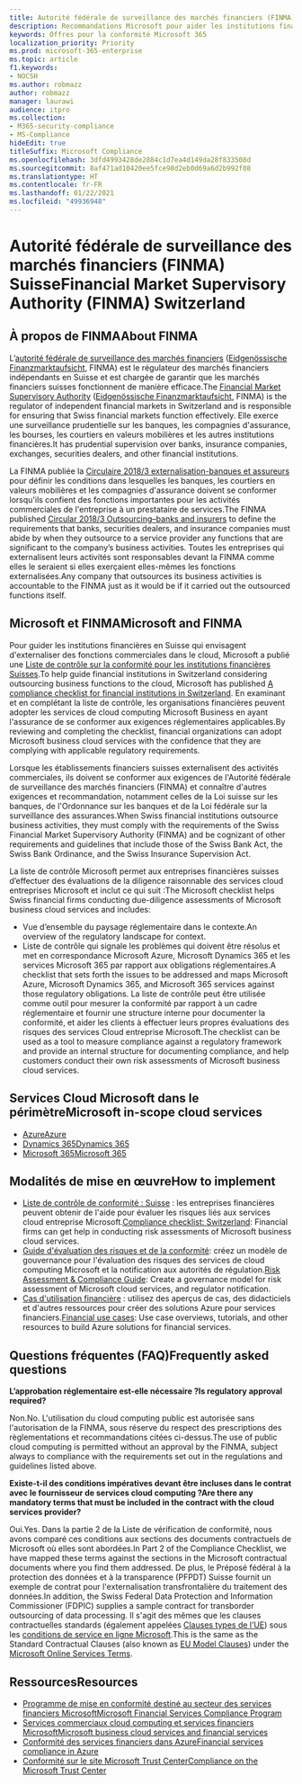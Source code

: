 ```yaml
---
title: Autorité fédérale de surveillance des marchés financiers (FINMA) Suisse
description: Recommandations Microsoft pour aider les institutions financières en Suisse avec l’adoption du cloud.
keywords: Offres pour la conformité Microsoft 365
localization_priority: Priority
ms.prod: microsoft-365-enterprise
ms.topic: article
f1.keywords:
- NOCSH
ms.author: robmazz
author: robmazz
manager: laurawi
audience: itpro
ms.collection:
- M365-security-compliance
- MS-Compliance
hideEdit: true
titleSuffix: Microsoft Compliance
ms.openlocfilehash: 3dfd4993428de2884c1d7ea4d149da28f833508d
ms.sourcegitcommit: 8af471ad10420ee5fce98d2eb0d69a6d2b992f08
ms.translationtype: HT
ms.contentlocale: fr-FR
ms.lasthandoff: 01/22/2021
ms.locfileid: "49936948"
---
```

# <a name="financial-market-supervisory-authority-finma-switzerland"></a><span data-ttu-id="0159c-104">Autorité fédérale de surveillance des marchés financiers (FINMA) Suisse</span><span class="sxs-lookup"><span data-stu-id="0159c-104">Financial Market Supervisory Authority (FINMA) Switzerland</span></span>

## <a name="about-finma"></a><span data-ttu-id="0159c-105">À propos de FINMA</span><span class="sxs-lookup"><span data-stu-id="0159c-105">About FINMA</span></span>

<span data-ttu-id="0159c-106">L’[autorité fédérale de surveillance des marchés financiers](https://www.finma.ch/en) ([Eidgenössische Finanzmarktaufsicht](https://www.finma.ch/de/), FINMA) est le régulateur des marchés financiers indépendants en Suisse et est chargée de garantir que les marchés financiers suisses fonctionnent de manière efficace.</span><span class="sxs-lookup"><span data-stu-id="0159c-106">The [Financial Market Supervisory Authority](https://www.finma.ch/en) ([Eidgenössische Finanzmarktaufsicht](https://www.finma.ch/de/), FINMA) is the regulator of independent financial markets in Switzerland and is responsible for ensuring that Swiss financial markets function effectively.</span></span> <span data-ttu-id="0159c-107">Elle exerce une surveillance prudentielle sur les banques, les compagnies d'assurance, les bourses, les courtiers en valeurs mobilières et les autres institutions financières.</span><span class="sxs-lookup"><span data-stu-id="0159c-107">It has prudential supervision over banks, insurance companies, exchanges, securities dealers, and other financial institutions.</span></span>

<span data-ttu-id="0159c-108">La FINMA publiée la [Circulaire 2018/3 externalisation-banques et assureurs](https://www.finma.ch/en/~/media/finma/dokumente/rundschreiben-archiv/2018/rs-18-03/finma-rs-2018-03---20170921.pdf?la=en) pour définir les conditions dans lesquelles les banques, les courtiers en valeurs mobilières et les compagnies d'assurance doivent se conformer lorsqu'ils confient des fonctions importantes pour les activités commerciales de l'entreprise à un prestataire de services.</span><span class="sxs-lookup"><span data-stu-id="0159c-108">The FINMA published [Circular 2018/3 Outsourcing–banks and insurers](https://www.finma.ch/en/~/media/finma/dokumente/rundschreiben-archiv/2018/rs-18-03/finma-rs-2018-03---20170921.pdf?la=en) to define the requirements that banks, securities dealers, and insurance companies must abide by when they outsource to a service provider any functions that are significant to the company’s business activities.</span></span> <span data-ttu-id="0159c-109">Toutes les entreprises qui externalisent leurs activités sont responsables devant la FINMA comme elles le seraient si elles exerçaient elles-mêmes les fonctions externalisées.</span><span class="sxs-lookup"><span data-stu-id="0159c-109">Any company that outsources its business activities is accountable to the FINMA just as it would be if it carried out the outsourced functions itself.</span></span>

## <a name="microsoft-and-finma"></a><span data-ttu-id="0159c-110">Microsoft et FINMA</span><span class="sxs-lookup"><span data-stu-id="0159c-110">Microsoft and FINMA</span></span>

<span data-ttu-id="0159c-111">Pour guider les institutions financières en Suisse qui envisagent d'externaliser des fonctions commerciales dans le cloud, Microsoft a publié une [Liste de contrôle sur la conformité pour les institutions financières Suisses](https://aka.ms/FinServ-Guide-Switzerland).</span><span class="sxs-lookup"><span data-stu-id="0159c-111">To help guide financial institutions in Switzerland considering outsourcing business functions to the cloud, Microsoft has published [A compliance checklist for financial institutions in Switzerland](https://aka.ms/FinServ-Guide-Switzerland).</span></span> <span data-ttu-id="0159c-112">En examinant et en complétant la liste de contrôle, les organisations financières peuvent adopter les services de cloud computing Microsoft Business en ayant l'assurance de se conformer aux exigences réglementaires applicables.</span><span class="sxs-lookup"><span data-stu-id="0159c-112">By reviewing and completing the checklist, financial organizations can adopt Microsoft business cloud services with the confidence that they are complying with applicable regulatory requirements.</span></span>

<span data-ttu-id="0159c-113">Lorsque les établissements financiers suisses externalisent des activités commerciales, ils doivent se conformer aux exigences de l'Autorité fédérale de surveillance des marchés financiers (FINMA) et connaître d'autres exigences et recommandation, notamment celles de la Loi suisse sur les banques, de l'Ordonnance sur les banques et de la Loi fédérale sur la surveillance des assurances.</span><span class="sxs-lookup"><span data-stu-id="0159c-113">When Swiss financial institutions outsource business activities, they must comply with the requirements of the Swiss Financial Market Supervisory Authority (FINMA) and be cognizant of other requirements and guidelines that include those of the Swiss Bank Act, the Swiss Bank Ordinance, and the Swiss Insurance Supervision Act.</span></span>

<span data-ttu-id="0159c-114">La liste de contrôle Microsoft permet aux entreprises financières suisses d’effectuer des évaluations de la diligence raisonnable des services cloud entreprises Microsoft et inclut ce qui suit :</span><span class="sxs-lookup"><span data-stu-id="0159c-114">The Microsoft checklist helps Swiss financial firms conducting due-diligence assessments of Microsoft business cloud services and includes:</span></span>

- <span data-ttu-id="0159c-115">Vue d’ensemble du paysage réglementaire dans le contexte.</span><span class="sxs-lookup"><span data-stu-id="0159c-115">An overview of the regulatory landscape for context.</span></span>
- <span data-ttu-id="0159c-116">Liste de contrôle qui signale les problèmes qui doivent être résolus et met en correspondance Microsoft Azure, Microsoft Dynamics 365 et les services Microsoft 365 par rapport aux obligations réglementaires.</span><span class="sxs-lookup"><span data-stu-id="0159c-116">A checklist that sets forth the issues to be addressed and maps Microsoft Azure, Microsoft Dynamics 365, and Microsoft 365 services against those regulatory obligations.</span></span> <span data-ttu-id="0159c-117">La liste de contrôle peut être utilisée comme outil pour mesurer la conformité par rapport à un cadre réglementaire et fournir une structure interne pour documenter la conformité, et aider les clients à effectuer leurs propres évaluations des risques des services Cloud entreprise Microsoft.</span><span class="sxs-lookup"><span data-stu-id="0159c-117">The checklist can be used as a tool to measure compliance against a regulatory framework and provide an internal structure for documenting compliance, and help customers conduct their own risk assessments of Microsoft business cloud services.</span></span>

## <a name="microsoft-in-scope-cloud-services"></a><span data-ttu-id="0159c-118">Services Cloud Microsoft dans le périmètre</span><span class="sxs-lookup"><span data-stu-id="0159c-118">Microsoft in-scope cloud services</span></span>

- [<span data-ttu-id="0159c-119">Azure</span><span class="sxs-lookup"><span data-stu-id="0159c-119">Azure</span></span>](https://aka.ms/AzureCompliance)
- [<span data-ttu-id="0159c-120">Dynamics 365</span><span class="sxs-lookup"><span data-stu-id="0159c-120">Dynamics 365</span></span>](https://aka.ms/d365-compliance-list)
- [<span data-ttu-id="0159c-121">Microsoft 365</span><span class="sxs-lookup"><span data-stu-id="0159c-121">Microsoft 365</span></span>](https://aka.ms/o365-compliance-framework)

## <a name="how-to-implement"></a><span data-ttu-id="0159c-122">Modalités de mise en œuvre</span><span class="sxs-lookup"><span data-stu-id="0159c-122">How to implement</span></span>

- <span data-ttu-id="0159c-123">[Liste de contrôle de conformité : Suisse](https://aka.ms/FinServ-Guide-Switzerland) : les entreprises financières peuvent obtenir de l'aide pour évaluer les risques liés aux services cloud entreprise Microsoft.</span><span class="sxs-lookup"><span data-stu-id="0159c-123">[Compliance checklist: Switzerland](https://aka.ms/FinServ-Guide-Switzerland): Financial firms can get help in conducting risk assessments of Microsoft business cloud services.</span></span>
- <span data-ttu-id="0159c-124">[Guide d'évaluation des risques et de la conformité](https://aka.ms/RiskGovernanceGuide): créez un modèle de gouvernance pour l'évaluation des risques des services de cloud computing Microsoft et la notification aux autorités de régulation.</span><span class="sxs-lookup"><span data-stu-id="0159c-124">[Risk Assessment & Compliance Guide](https://aka.ms/RiskGovernanceGuide): Create a governance model for risk assessment of Microsoft cloud services, and regulator notification.</span></span>
- <span data-ttu-id="0159c-125">[Cas d'utilisation financière](https://docs.microsoft.com/azure/industry/financial/) : utilisez des aperçus de cas, des didacticiels et d'autres ressources pour créer des solutions Azure pour services financiers.</span><span class="sxs-lookup"><span data-stu-id="0159c-125">[Financial use cases](https://docs.microsoft.com/azure/industry/financial/): Use case overviews, tutorials, and other resources to build Azure solutions for financial services.</span></span>

## <a name="frequently-asked-questions"></a><span data-ttu-id="0159c-126">Questions fréquentes (FAQ)</span><span class="sxs-lookup"><span data-stu-id="0159c-126">Frequently asked questions</span></span>

<span data-ttu-id="0159c-127">**L’approbation réglementaire est-elle nécessaire ?**</span><span class="sxs-lookup"><span data-stu-id="0159c-127">**Is regulatory approval required?**</span></span>

<span data-ttu-id="0159c-128">Non.</span><span class="sxs-lookup"><span data-stu-id="0159c-128">No.</span></span> <span data-ttu-id="0159c-129">L'utilisation du cloud computing public est autorisée sans l'autorisation de la FINMA, sous réserve du respect des prescriptions des règlementations et recommandations citées ci-dessus.</span><span class="sxs-lookup"><span data-stu-id="0159c-129">The use of public cloud computing is permitted without an approval by the FINMA, subject always to compliance with the requirements set out in the regulations and guidelines listed above.</span></span>

<span data-ttu-id="0159c-130">**Existe-t-il des conditions impératives devant être incluses dans le contrat avec le fournisseur de services cloud computing ?**</span><span class="sxs-lookup"><span data-stu-id="0159c-130">**Are there any mandatory terms that must be included in the contract with the cloud services provider?**</span></span>

<span data-ttu-id="0159c-131">Oui.</span><span class="sxs-lookup"><span data-stu-id="0159c-131">Yes.</span></span> <span data-ttu-id="0159c-132">Dans la partie 2 de la Liste de vérification de conformité, nous avons comparé ces conditions aux sections des documents contractuels de Microsoft où elles sont abordées.</span><span class="sxs-lookup"><span data-stu-id="0159c-132">In Part 2 of the Compliance Checklist, we have mapped these terms against the sections in the Microsoft contractual documents where you find them addressed.</span></span> <span data-ttu-id="0159c-133">De plus, le Préposé fédéral à la protection des données et à la transparence (PFPDT) Suisse fournit un exemple de contrat pour l'externalisation transfrontalière du traitement des données.</span><span class="sxs-lookup"><span data-stu-id="0159c-133">In addition, the Swiss Federal Data Protection and Information Commissioner (FDPIC) supplies a sample contract for transborder outsourcing of data processing.</span></span> <span data-ttu-id="0159c-134">Il s'agit des mêmes que les clauses contractuelles standards (également appelées [Clauses types de l’UE](offering-EU-Model-Clauses.md)) sous les [conditions de service en ligne Microsoft](https://aka.ms/Online-Services-Terms).</span><span class="sxs-lookup"><span data-stu-id="0159c-134">This is the same as the Standard Contractual Clauses (also known as [EU Model Clauses](offering-EU-Model-Clauses.md)) under the [Microsoft Online Services Terms](https://aka.ms/Online-Services-Terms).</span></span>

## <a name="resources"></a><span data-ttu-id="0159c-135">Ressources</span><span class="sxs-lookup"><span data-stu-id="0159c-135">Resources</span></span>

- [<span data-ttu-id="0159c-136">Programme de mise en conformité destiné au secteur des services financiers Microsoft</span><span class="sxs-lookup"><span data-stu-id="0159c-136">Microsoft Financial Services Compliance Program</span></span>](https://aka.ms/FSCP-Print)
- [<span data-ttu-id="0159c-137">Services commerciaux cloud computing et services financiers Microsoft</span><span class="sxs-lookup"><span data-stu-id="0159c-137">Microsoft business cloud services and financial services</span></span>](https://servicetrust.microsoft.com/viewpage/financialservicesoverview)
- [<span data-ttu-id="0159c-138">Conformité des services financiers dans Azure</span><span class="sxs-lookup"><span data-stu-id="0159c-138">Financial services compliance in Azure</span></span>](https://azure.microsoft.com/resources/videos/azurecon-2015-financial-services-compliance-in-azure/)
- [<span data-ttu-id="0159c-139">Conformité sur le site Microsoft Trust Center</span><span class="sxs-lookup"><span data-stu-id="0159c-139">Compliance on the Microsoft Trust Center</span></span>](https://www.microsoft.com/trust-center/compliance/compliance-overview)
